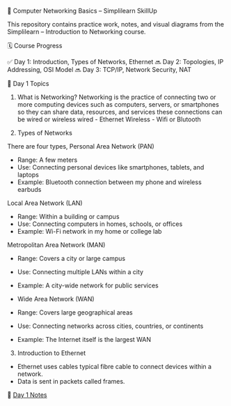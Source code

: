 📡 Computer Networking Basics – Simplilearn SkillUp

This repository contains practice work, notes, and visual diagrams from the Simplilearn – Introduction to Networking course.

🗓️ Course Progress

✅ Day 1: Introduction, Types of Networks, Ethernet
🔜 Day 2: Topologies, IP Addressing, OSI Model
🔜 Day 3: TCP/IP, Network Security, NAT


📘 Day 1 Topics

1. What is Networking?
Networking is the practice of connecting two or more computing devices such as computers, servers, or smartphones so they can share data, resources, and services these connections can be wired or wireless
wired - Ethernet
Wireless - Wifi or Blutooth


2. Types of Networks

There are four types,
Personal Area Network (PAN)
- Range: A few meters
- Use: Connecting personal devices like smartphones, tablets, and laptops
- Example: Bluetooth connection between my phone and wireless earbuds

Local Area Network (LAN)
- Range: Within a building or campus
- Use: Connecting computers in homes, schools, or offices
- Example: Wi-Fi network in my home or college lab

Metropolitan Area Network (MAN)
- Range: Covers a city or large campus
- Use: Connecting multiple LANs within a city
- Example: A city-wide network for public services

- Wide Area Network (WAN)
- Range: Covers large geographical areas
- Use: Connecting networks across cities, countries, or continents
- Example: The Internet itself is the largest WAN


3. Introduction to Ethernet
- Ethernet uses cables typical fibre cable to connect devices within a network.
- Data is sent in packets called frames.


📄 [Day 1 Notes](./Notes/day1_introduction_networking.md)
